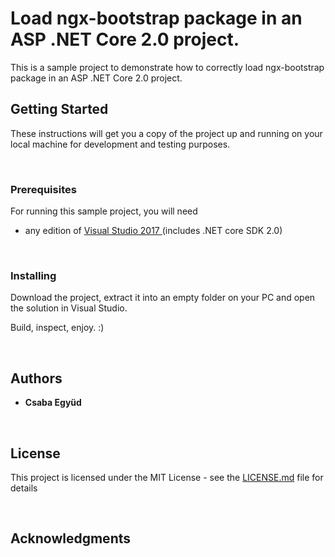 Load **ngx-bootstrap** package in an ASP .NET Core 2.0 project.
==============================================================

This is a sample project to demonstrate how to correctly load ngx-bootstrap
package in an ASP .NET Core 2.0 project.

Getting Started
---------------

These instructions will get you a copy of the project up and running on your
local machine for development and testing purposes.

 

### Prerequisites

For running this sample project, you will need

-   any edition of [Visual Studio 2017
    ](https://www.visualstudio.com/downloads/) (includes .NET core SDK 2.0) 

 

### Installing

Download the project, extract it into an empty folder on your PC and open the
solution in Visual Studio.

Build, inspect, enjoy. :)

 

Authors
-------

-   **Csaba Együd**

 

License
-------

This project is licensed under the MIT License - see the
[LICENSE.md](LICENSE.md) file for details

 

Acknowledgments
---------------
